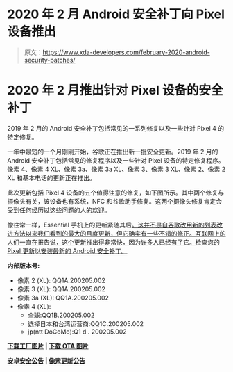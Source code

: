# 2020 年 2 月 Android 安全补丁向 Pixel 设备推出

> 原文：<https://www.xda-developers.com/february-2020-android-security-patches/>

# 2020 年 2 月推出针对 Pixel 设备的安全补丁

2019 年 2 月的 Android 安全补丁包括常见的一系列修复以及一些针对 Pixel 4 的特定修复。

一年中最短的一个月刚刚开始，谷歌正在推出新一批安全更新。2019 年 2 月的 Android 安全补丁包括常见的修复程序以及一些针对 Pixel 设备的特定修复程序。像素 4、像素 4 XL、像素 3a、像素 3a XL、像素 3、像素 3 XL、像素 2、像素 2 XL 和基本电话的更新正在推出。

此次更新包括 Pixel 4 设备的五个值得注意的修复，如下图所示。其中两个修复与摄像头有关，该设备也有系统，NFC 和谷歌助手修复。这两个摄像头修复肯定会受到任何经历过这些问题的人的欢迎。

像往常一样，Essential 手机上的更新紧随其后[。这并不是自谷歌改用新的列表改进方法以来我们看到的最大的月度更新，但它确实有一些不错的修正。互联网上的人们一直在报告说，这个更新推出得非常快，因为许多人已经有了它。检查您的 Pixel 更新以安装最新的 Android 安全补丁。](https://twitter.com/essential/status/1224407292877123590)

**内部版本号:**

*   像素 2 (XL): QQ1A.200205.002
*   像素 3 (XL): QQ1A.200205.002
*   像素 3a (XL): QQ1A.200205.002
*   像素 4 (XL):
    *   全球:QQ1B.200205.002
    *   选择日本和台湾运营商:QQ1C.200205.002
    *   jp(ntt DoCoMo):Q1 d . 200205.002

**[下载工厂图片](https://developers.google.com/android/images) | [下载 OTA 图片](https://developers.google.com/android/ota)**

**[安卓安全公告](https://source.android.com/security/bulletin/2020-02-01) | [像素更新公告](https://source.android.com/security/bulletin/pixel/2020-02-01)**